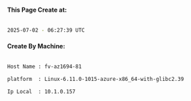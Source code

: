 
   
#### This Page Create at:

```bash

2025-07-02 - 06:27:39 UTC

```

#### Create By Machine:

```bash

Host Name : fv-az1694-81

platform  : Linux-6.11.0-1015-azure-x86_64-with-glibc2.39

Ip Local  : 10.1.0.157

```

